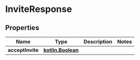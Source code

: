 # InviteResponse

## Properties
Name | Type | Description | Notes
------------ | ------------- | ------------- | -------------
**acceptInvite** | [**kotlin.Boolean**](.md) |  | 

